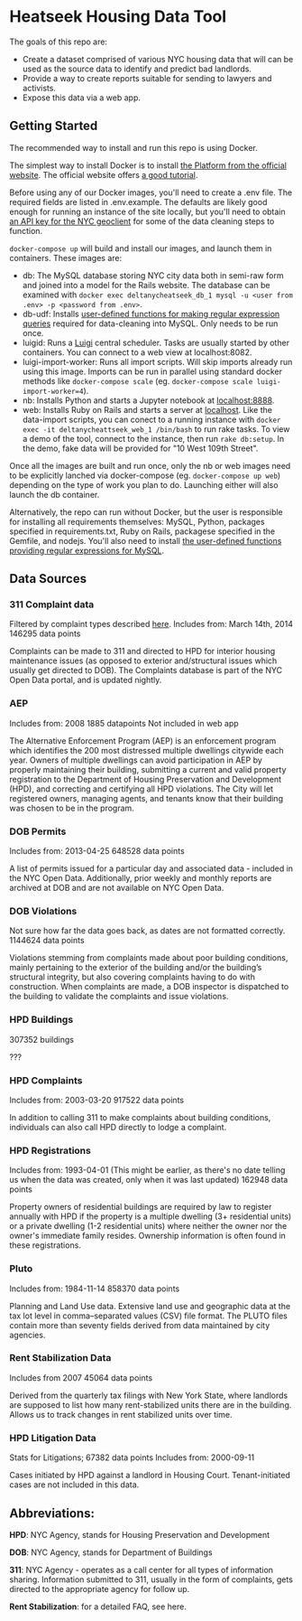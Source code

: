 # Heatseek Housing Data Tool

The goals of this repo are:

* Create a dataset comprised of various NYC housing data that will can be used
as the source data to identify and predict bad landlords.
* Provide a way to create reports suitable for sending to lawyers and activists.
* Expose this data via a web app.

## Getting Started

The recommended way to install and run this repo is using Docker.

The simplest way to install Docker is to install [the Platform from the official website](https://www.docker.com/products/docker). The official website offers [a good tutorial](https://docs.docker.com/engine/getstarted/).

Before using any of our Docker images, you'll need to create a .env file. The required fields are listed in .env.example. The defaults are likely good enough for running an instance of the site locally, but you'll need to obtain [an API key for the NYC geoclient](https://developer.cityofnewyork.us/api/geoclient-api) for some of the data cleaning steps to function.

`docker-compose up` will build and install our images, and launch them in containers.  These images are:

* db: The MySQL database storing NYC city data both in semi-raw form and joined into a model for the Rails website. The database can be examined with `docker exec deltanycheatseek_db_1 mysql -u <user from .env> -p <password from .env>`.
* db-udf: Installs [user-defined functions for making regular expression queries](https://github.com/mysqludf/lib_mysqludf_preg) required for data-cleaning into MySQL. Only needs to be run once.
* luigid: Runs a [Luigi](http://luigi.readthedocs.io) central scheduler. Tasks are usually started by other containers. You can connect to a web view at localhost:8082.
* luigi-import-worker: Runs all import scripts. Will skip imports already run using this image. Imports can be run in parallel using standard docker methods like `docker-compose scale` (eg. `docker-compose scale luigi-import-worker=4`).
* nb: Installs Python and starts a Jupyter notebook at [localhost:8888](http://localhost:8888).
* web: Installs Ruby on Rails and starts a server at [localhost](http://localhost). Like the data-import scripts, you can conect to a running instance with `docker exec -it deltanycheattseek_web_1 /bin/bash` to run rake tasks. To view a demo of the tool, connect to the instance, then run `rake db:setup`. In the demo, fake data will be provided for "10 West 109th Street".

Once all the images are built and run once, only the nb or web images need to be explicitly lanched via docker-compose (eg. `docker-compose up web`) depending on the type of work you plan to do. Launching either will also launch the db container.

Alternatively, the repo can run without Docker, but the user is responsible for installing all requirements themselves: MySQL, Python, packages specified in requirements.txt, Ruby on Rails, packagese specified in the Gemfile, and nodejs. You'll also need to install [the user-defined functions providing regular expressions for MySQL](https://github.com/mysqludf/lib_mysqludf_preg/blob/testing/INSTALL).

## Data Sources

### 311 Complaint data

Filtered by complaint types described [here](https://docs.google.com/spreadsheets/d/1hJIRu1Ku2pgaKfbFjXLEzN2jNH9rYmUtjpLZZHbfe80/edit).
Includes from: March 14th, 2014
146295 data points

Complaints can be made to 311 and directed to HPD for interior housing maintenance issues (as opposed to exterior and/structural issues which usually get directed to DOB). The Complaints database is part of the NYC Open Data portal, and is updated nightly.


### AEP

Includes from: 2008
1885 datapoints
Not included in web app

The Alternative Enforcement Program (AEP) is an enforcement program which identifies the 200 most distressed multiple dwellings citywide each year. Owners of multiple dwellings can avoid participation in AEP by properly maintaining their building, submitting a current and valid property registration to the Department of Housing Preservation and Development (HPD), and correcting and certifying all HPD violations. The City will let registered owners, managing agents, and tenants know that their building was chosen to be in the program.


### DOB Permits

Includes from: 2013-04-25
648528 data points

A list of permits issued for a particular day and associated data - included in the NYC Open Data. Additionally, prior weekly and monthly reports are archived at DOB and are not available on NYC Open Data.


### DOB Violations

Not sure how far the data goes back, as dates are not formatted correctly.
1144624 data points

Violations stemming from complaints made about poor building conditions, mainly pertaining to the exterior of the building and/or the building’s structural integrity, but also covering complaints having to do with construction. When complaints are made, a DOB inspector is dispatched to the building to validate the complaints and issue violations.


### HPD Buildings

307352 buildings

???

### HPD Complaints

Includes from: 2003-03-20
917522 data points

In addition to calling 311 to make complaints about building conditions, individuals can also call HPD directly to lodge a complaint.

### HPD Registrations

Includes from: 1993-04-01 (This might be earlier, as there's no date telling us when the data was created, only when it was last updated)
162948 data points

Property owners of residential buildings are required by law to register annually with HPD if the property is a multiple dwelling (3+ residential units) or a private dwelling (1-2 residential units) where neither the owner nor the owner's immediate family resides. Ownership information is often found in these registrations.

### Pluto

Includes from: 1984-11-14
858370 data points

Planning and Land Use data. Extensive land use and geographic data at the tax lot level in comma–separated values (CSV) file format. The PLUTO files contain more than seventy fields derived from data maintained by city agencies.

### Rent Stabilization Data

Includes from 2007
45064 data points

Derived from the quarterly tax filings with New York State, where landlords are supposed to list how many rent-stabilized units there are in the building. Allows us to track changes in rent stabilized units over time.

### HPD Litigation Data

Stats for Litigations;
67382 data points
Includes from: 2000-09-11

Cases initiated by HPD against a landlord in Housing Court. Tenant-initiated cases are not included in this data.

## Abbreviations:

**HPD**: NYC Agency, stands for Housing Preservation and Development

**DOB**: NYC Agency, stands for Department of Buildings

**311**: NYC Agency - operates as a call center for all types of information sharing. Information submitted to 311, usually in the form of complaints, gets directed to the appropriate agency for follow up.

**Rent Stabilization**: for a detailed FAQ, see here.
